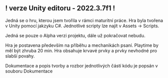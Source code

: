 ## ! verze Unity editoru - 2022.3.7f1 !

Jedná se o hru, kterou jsem tvořila v rámci maturitní práce.
Hra byla tvořena v Unity pomocí jakzyku C#.
Jednotlivé scripty lze najít v Assets -> Scripts.

Jedná se pouze o Alpha verzi projektu, dále už pokračovat nebudu.

Hra je postavena především na příběhu a mechanikách psaní. 
Playtime by měl být zhruba 20 min.
Hra obsahuje krvavé prvky a prvky nevhodné pro slabší povahy.

Dokumentace a popis tvorby a rozbor jednotlivých částí kódu je popsán v souboru Dokumentace



